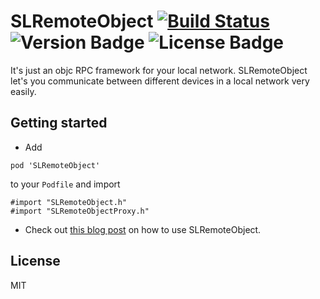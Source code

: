 # SLRemoteObject [![Build Status](https://travis-ci.org/OliverLetterer/SLRemoteObject.png)](https://travis-ci.org/OliverLetterer/SLRemoteObject) ![Version Badge](http://cocoapod-badges.herokuapp.com/v/SLRemoteObject/badge.png) ![License Badge](https://go-shields.herokuapp.com/license-MIT-blue.png)

It's just an objc RPC framework for your local network. SLRemoteObject let's you communicate between different devices in a local network very easily. 

## Getting started

* Add

```
pod 'SLRemoteObject'
```
to your `Podfile` and import

```
#import "SLRemoteObject.h"
#import "SLRemoteObjectProxy.h"
```

* Check out [this blog post](http://blog.dev.sparrow-labs.de/2013/06/16/slremoteobject.html) on how to use SLRemoteObject.


## License
MIT